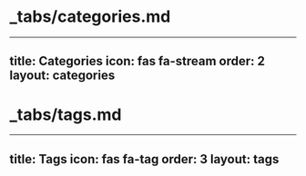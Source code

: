 # _tabs/categories.md
---
title: Categories
icon: fas fa-stream
order: 2
layout: categories
---

# _tabs/tags.md
---
title: Tags
icon: fas fa-tag
order: 3
layout: tags
---
